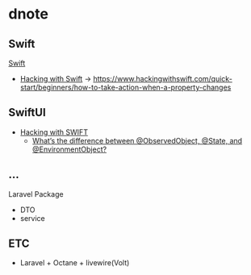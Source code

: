 # dnote

## Swift
[Swift](https://github.com/hooneun/dnote/blob/main/Swift/Note.md)

- [Hacking with Swift](https://www.hackingwithswift.com/100)
-> https://www.hackingwithswift.com/quick-start/beginners/how-to-take-action-when-a-property-changes

## SwiftUI

- [Hacking with SWIFT](https://www.hackingwithswift.com/)
  - [What’s the difference between @ObservedObject, @State, and @EnvironmentObject?](https://www.hackingwithswift.com/quick-start/swiftui/whats-the-difference-between-observedobject-state-and-environmentobject)


## ...
Laravel Package
- DTO
- service 

## ETC
- Laravel + Octane + livewire(Volt)
